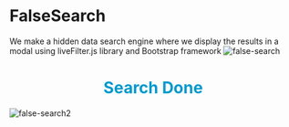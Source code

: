 # FalseSearch
We make a hidden data search engine where we display the results in a modal using liveFilter.js library and Bootstrap framework
<img src="https://i.ibb.co/6nr6DW8/false-search.png" alt="false-search" border="0">
 <center><h1 style="color:#0099cc">Search Done</h1></center>
<img src="https://i.ibb.co/XJXHZPw/false-search2.png" alt="false-search2" border="0">
